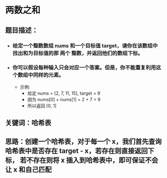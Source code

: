 # 两数之和
## 题目描述：
- ### 给定一个整数数组 nums 和一个目标值 target，请你在该数组中找出和为目标值的那 两个 整数，并返回他们的数组下标。
- ### 你可以假设每种输入只会对应一个答案。但是，你不能重复利用这个数组中同样的元素。
  - 示例:
    - 给定 nums = [2, 7, 11, 15], target = 9
    - 因为 nums[0] + nums[1] = 2 + 7 = 9
    - 所以返回 [0, 1]
## 关键词：哈希表
## 思路：创建一个哈希表，对于每一个 x，我们首先查询哈希表中是否存在 target - x，若存在则直接返回下标， 若不存在则将 x 插入到哈希表中，即可保证不会让 x 和自己匹配
